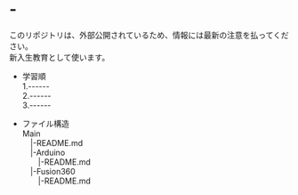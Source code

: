 # -
このリポジトリは、外部公開されているため、情報には最新の注意を払ってください。  
新入生教育として使います。
- 学習順  
1.------  
2.------  
3.------  

- ファイル構造  
Main  
  &emsp;|-README.md  
  &emsp;|-Arduino  
  &emsp;&emsp;|-README.md  
  &emsp;|-Fusion360  
  &emsp;&emsp;|-README.md  
